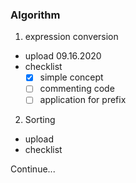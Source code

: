 ### Algorithm

1. expression conversion
  - upload 09.16.2020
  - checklist
    - [x] simple concept
    - [ ] commenting code
    - [ ] application for prefix

2. Sorting
  - upload
  - checklist
  
Continue...
